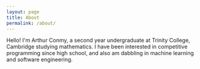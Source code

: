 ```yaml
---
layout: page
title: About
permalink: /about/
---
```


Hello! I'm Arthur Conmy, a second year undergraduate at Trinity College, Cambridge studying mathematics. I have been interested in competitive programming since high school, and also am dabbling in machine learning and software engineering.

[jekyll-organization]: https://github.com/jekyll
